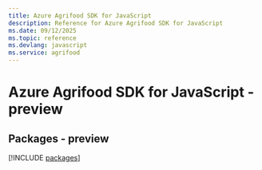 ```yaml
---
title: Azure Agrifood SDK for JavaScript
description: Reference for Azure Agrifood SDK for JavaScript
ms.date: 09/12/2025
ms.topic: reference
ms.devlang: javascript
ms.service: agrifood
---
```

# Azure Agrifood SDK for JavaScript - preview
## Packages - preview
[!INCLUDE [packages](agrifood-index.md)]